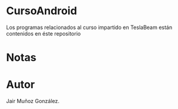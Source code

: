 CursoAndroid
============

Los programas relacionados al curso impartido en TeslaBeam están contenidos en éste repositorio

Notas
============

Autor
============
Jair Muñoz González.
